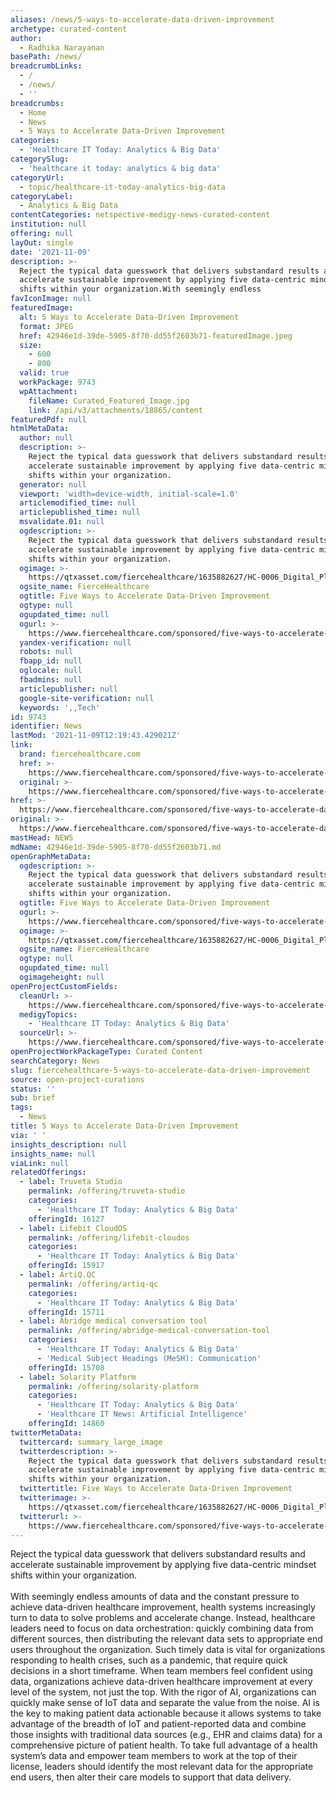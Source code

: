 ```yaml
---
aliases: /news/5-ways-to-accelerate-data-driven-improvement
archetype: curated-content
author:
  - Radhika Narayanan
basePath: /news/
breadcrumbLinks:
  - /
  - /news/
  - ''
breadcrumbs:
  - Home
  - News
  - 5 Ways to Accelerate Data-Driven Improvement
categories:
  - 'Healthcare IT Today: Analytics & Big Data'
categorySlug:
  - 'healthcare it today: analytics & big data'
categoryUrl:
  - topic/healthcare-it-today-analytics-big-data
categoryLabel:
  - Analytics & Big Data
contentCategories: netspective-medigy-news-curated-content
institution: null
offering: null
layOut: single
date: '2021-11-09'
description: >-
  Reject the typical data guesswork that delivers substandard results and
  accelerate sustainable improvement by applying five data-centric mindset
  shifts within your organization.With seemingly endless 
favIconImage: null
featuredImage:
  alt: 5 Ways to Accelerate Data-Driven Improvement
  format: JPEG
  href: 42946e1d-39de-5905-8f70-dd55f2603b71-featuredImage.jpeg
  size:
    - 600
    - 800
  valid: true
  workPackage: 9743
  wpAttachment:
    fileName: Curated_Featured_Image.jpg
    link: /api/v3/attachments/18865/content
featuredPdf: null
htmlMetaData:
  author: null
  description: >-
    Reject the typical data guesswork that delivers substandard results and
    accelerate sustainable improvement by applying five data-centric mindset
    shifts within your organization.
  generator: null
  viewport: 'width=device-width, initial-scale=1.0'
  articlemodified_time: null
  articlepublished_time: null
  msvalidate.01: null
  ogdescription: >-
    Reject the typical data guesswork that delivers substandard results and
    accelerate sustainable improvement by applying five data-centric mindset
    shifts within your organization.
  ogimage: >-
    https://qtxasset.com/fiercehealthcare/1635882627/HC-0006_Digital_PlatformA_800x600.jpg?VersionId=98sxVTEX35uEJxDCMi0l0icU0RSgvTvX
  ogsite_name: FierceHealthcare
  ogtitle: Five Ways to Accelerate Data-Driven Improvement
  ogtype: null
  ogupdated_time: null
  ogurl: >-
    https://www.fiercehealthcare.com/sponsored/five-ways-to-accelerate-data-driven-improvement
  yandex-verification: null
  robots: null
  fbapp_id: null
  oglocale: null
  fbadmins: null
  articlepublisher: null
  google-site-verification: null
  keywords: ',,Tech'
id: 9743
identifier: News
lastMod: '2021-11-09T12:19:43.429021Z'
link:
  brand: fiercehealthcare.com
  href: >-
    https://www.fiercehealthcare.com/sponsored/five-ways-to-accelerate-data-driven-improvement
  original: >-
    https://www.fiercehealthcare.com/sponsored/five-ways-to-accelerate-data-driven-improvement
href: >-
  https://www.fiercehealthcare.com/sponsored/five-ways-to-accelerate-data-driven-improvement
original: >-
  https://www.fiercehealthcare.com/sponsored/five-ways-to-accelerate-data-driven-improvement
mastHead: NEWS
mdName: 42946e1d-39de-5905-8f70-dd55f2603b71.md
openGraphMetaData:
  ogdescription: >-
    Reject the typical data guesswork that delivers substandard results and
    accelerate sustainable improvement by applying five data-centric mindset
    shifts within your organization.
  ogtitle: Five Ways to Accelerate Data-Driven Improvement
  ogurl: >-
    https://www.fiercehealthcare.com/sponsored/five-ways-to-accelerate-data-driven-improvement
  ogimage: >-
    https://qtxasset.com/fiercehealthcare/1635882627/HC-0006_Digital_PlatformA_800x600.jpg?VersionId=98sxVTEX35uEJxDCMi0l0icU0RSgvTvX
  ogsite_name: FierceHealthcare
  ogtype: null
  ogupdated_time: null
  ogimageheight: null
openProjectCustomFields:
  cleanUrl: >-
    https://www.fiercehealthcare.com/sponsored/five-ways-to-accelerate-data-driven-improvement
  medigyTopics:
    - 'Healthcare IT Today: Analytics & Big Data'
  sourceUrl: >-
    https://www.fiercehealthcare.com/sponsored/five-ways-to-accelerate-data-driven-improvement
openProjectWorkPackageType: Curated Content
searchCategory: News
slug: fiercehealthcare-5-ways-to-accelerate-data-driven-improvement
source: open-project-curations
status: ''
sub: brief
tags:
  - News
title: 5 Ways to Accelerate Data-Driven Improvement
via: ' '
insights_description: null
insights_name: null
viaLink: null
relatedOfferings:
  - label: Truveta Studio
    permalink: /offering/truveta-studio
    categories:
      - 'Healthcare IT Today: Analytics & Big Data'
    offeringId: 16127
  - label: Lifebit CloudOS
    permalink: /offering/lifebit-cloudos
    categories:
      - 'Healthcare IT Today: Analytics & Big Data'
    offeringId: 15917
  - label: ArtiQ.QC
    permalink: /offering/artiq-qc
    categories:
      - 'Healthcare IT Today: Analytics & Big Data'
    offeringId: 15711
  - label: Abridge medical conversation tool
    permalink: /offering/abridge-medical-conversation-tool
    categories:
      - 'Healthcare IT Today: Analytics & Big Data'
      - 'Medical Subject Headings (MeSH): Communication'
    offeringId: 15708
  - label: Solarity Platform
    permalink: /offering/solarity-platform
    categories:
      - 'Healthcare IT Today: Analytics & Big Data'
      - 'Healthcare IT News: Artificial Intelligence'
    offeringId: 14860
twitterMetaData:
  twittercard: summary_large_image
  twitterdescription: >-
    Reject the typical data guesswork that delivers substandard results and
    accelerate sustainable improvement by applying five data-centric mindset
    shifts within your organization.
  twittertitle: Five Ways to Accelerate Data-Driven Improvement
  twitterimage: >-
    https://qtxasset.com/fiercehealthcare/1635882627/HC-0006_Digital_PlatformA_800x600.jpg?VersionId=98sxVTEX35uEJxDCMi0l0icU0RSgvTvX
  twitterurl: >-
    https://www.fiercehealthcare.com/sponsored/five-ways-to-accelerate-data-driven-improvement
---
```

<p>Reject the typical data guesswork that delivers substandard results and accelerate sustainable improvement by applying five data-centric mindset shifts within your organization.<br><br>With seemingly endless amounts of data and the constant pressure to achieve data-driven healthcare improvement, health systems increasingly turn to data to solve problems and accelerate change.
Instead, healthcare leaders need to focus on data orchestration: quickly combining data from different sources, then distributing the relevant data sets to appropriate end users throughout the organization.
Such timely data is vital for organizations responding to health crises, such as a pandemic, that require quick decisions in a short timeframe.
When team members feel confident using data, organizations achieve data-driven healthcare improvement at every level of the system, not just the top.
With the rigor of AI, organizations can quickly make sense of IoT data and separate the value from the noise.
AI is the key to making patient data actionable because it allows systems to take advantage of the breadth of IoT and patient-reported data and combine those insights with traditional data sources (e.g., EHR and claims data) for a comprehensive picture of patient health.
To take full advantage of a health system’s data and empower team members to work at the top of their license, leaders should identify the most relevant data for the appropriate end users, then alter their care models to support that data delivery.</p>